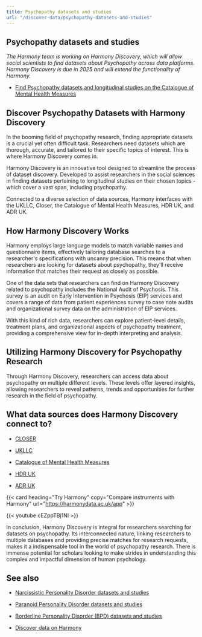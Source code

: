 ```yaml
---
title: Psychopathy datasets and studies
url: "/discover-data/psychopathy-datasets-and-studies"
---
```


## Psychopathy datasets and studies

*The Harmony team is working on Harmony Discovery, which will allow social scientists to find datasets about Psychopathy across data platforms. Harmony Discovery is due in 2025 and will extend the functionality of Harmony.*

* [Find Psychopathy datasets and longitudinal studies on the Catalogue of Mental Health Measures](https://www.cataloguementalhealth.ac.uk/?content=search&query=Topic:psychopathy)

## Discover Psychopathy Datasets with Harmony Discovery

In the booming field of psychopathy research, finding appropriate datasets is a crucial yet often difficult task. Researchers need datasets which are thorough, accurate, and tailored to their specific topics of interest. This is where Harmony Discovery comes in.

Harmony Discovery is an innovative tool designed to streamline the process of dataset discovery. Developed to assist researchers in the social sciences in finding datasets pertaining to longitudinal studies on their chosen topics - which cover a vast span, including psychopathy.

Connected to a diverse selection of data sources, Harmony interfaces with the UKLLC, Closer, the Catalogue of Mental Health Measures, HDR UK, and ADR UK.

## How Harmony Discovery Works

Harmony employs large language models to match variable names and questionnaire items, effectively tailoring database searches to a researcher's specifications with uncanny precision. This means that when researchers are looking for datasets about psychopathy, they'll receive information that matches their request as closely as possible.

One of the data sets that researchers can find on Harmony Discovery related to psychopathy includes the National Audit of Psychosis. This survey is an audit on Early Intervention in Psychosis (EIP) services and covers a range of data from patient experiences survey to case note audits and organizational survey data on the administration of EIP services.

With this kind of rich data, researchers can explore patient-level details, treatment plans, and organizational aspects of psychopathy treatment, providing a comprehensive view for in-depth interpreting and analysis.

## Utilizing Harmony Discovery for Psychopathy Research

Through Harmony Discovery, researchers can access data about psychopathy on multiple different levels. These levels offer layered insights, allowing researchers to reveal patterns, trends and opportunities for further research in the field of psychopathy.


## What data sources does Harmony Discovery connect to?

* [CLOSER](https://closer.ac.uk/)

* [UKLLC](https://explore.ukllc.ac.uk)

* [Catalogue of Mental Health Measures](https://www.cataloguementalhealth.ac.uk/)

* [HDR UK](https://www.healthdatagateway.org/)

* [ADR UK](https://www.adruk.org/data-access/data-catalogue/)

{{< card heading="Try Harmony" copy="Compare instruments with Harmony" url="https://harmonydata.ac.uk/app" >}}

{{< youtube cEZppTBj1NI >}}


In conclusion, Harmony Discovery is integral for researchers searching for datasets on psychopathy. Its interconnected nature, linking researchers to multiple databases and providing precise matches for research requests, makes it a indispensable tool in the world of psychopathy research. There is immense potential for scholars looking to make strides in understanding this complex and impactful dimension of human psychology.

## See also

* [Narcissistic Personality Disorder datasets and studies](/discover-data/narcissistic-personality-disorder-datasets-and-studies)

* [Paranoid Personality Disorder datasets and studies](/discover-data/paranoid-personality-disorder-datasets-and-studies)

* [Borderline Personality Disorder (BPD) datasets and studies](/discover-data/borderline-personality-disorder-(bpd)-datasets-and-studies)

* [Discover data on Harmony](/discover-data/)